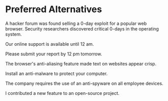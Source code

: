 # Preferred Alternatives

<!-- 0-day -->
A hacker forum was found selling a 0-day exploit for a popular web browser.
Security researchers discovered critical 0-days in the operating system.

<!-- 12 am -->
Our online support is available until 12 am.

<!-- 12 pm -->
Please submit your report by 12 pm tomorrow.

<!-- anti-aliasing -->
The browser's anti-aliasing feature made text on websites appear crisp.

<!-- anti-malware -->
Install an anti-malware to protect your computer.

<!-- anti-spyware -->
The company requires the use of an anti-spyware on all employee devices.

<!-- open-source -->
I contributed a new feature to an open-source project.

